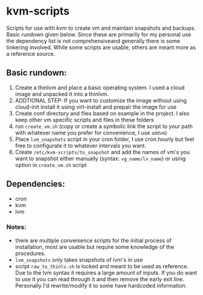 # kvm-scripts

Scripts for use with kvm to create vm and maintain snapshots and backups. Basic rundown given below. Since these are primarily for my personal use the dependency list is not comprehensiveand generally there is some tinkering involved. While some scripts are usable, others are meant more as a reference source.


## Basic rundown:
1. Create a thinlvm and place a basic operating system. I used a cloud image and unpacked it into a thinlvm.
2. ADDTIONAL STEP: If you want to customize the image without using cloud-init install it using virt-install and prepair the image for use
3. Create conf directory and files based on example in the project. I also keep other vm specific scripts and files in these folders
4. run `create_vm.sh` (copy or create a symbolic link the script to your path with whatever name you prefer for convenience, I use `addvm`)
5. Place `lvm_snapshots` script in your cron folder, I use cron.hourly but feel free to configurate it to whatever intervals you want.
6. Create `/etc/kvm-scripts/to_snapshot` and add the names of vm's you want to snapshot either manually (syntax: `vg_name/lv_name`) or using option in `create_vm.sh` script

## Dependencies:
* cron
* kvm
* lvm

### Notes:
* there are multiple convenience scripts for the initial process of installation, most are usable but require some knowledge of the procedures.
* `lvm_snapshots` only takes snapshots of lvm's in use
* script `raw_to_thinlv.sh` is locked and meant to be used as reference. Due to the lvm syntax it requires a large amount of inputs. If you do want to use it you can read through it and then remove the early exit line. Personally I'd rewrite/modify it to some have hardcoded information.
